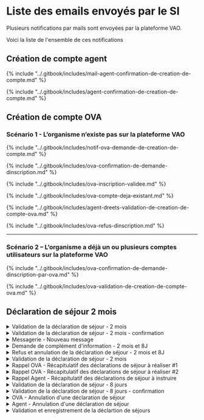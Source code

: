 # Liste des emails envoyés par le SI

Plusieurs notifications par mails sont envoyées par la plateforme VAO.&#x20;

Voici la liste de l'ensemble de ces notifications



## Création de compte agent

{% include "../.gitbook/includes/mail-agent-confirmation-de-creation-de-compte.md" %}

{% include "../.gitbook/includes/agent-confirmation-de-creation-de-compte.md" %}

## Création de compte OVA

### Scénario 1 - L’organisme n’existe pas sur la plateforme VAO&#x20;

{% include "../.gitbook/includes/notif-ova-demande-de-creation-de-compte.md" %}

{% include "../.gitbook/includes/ova-confirmation-de-demande-dinscription.md" %}

{% include "../.gitbook/includes/ova-inscription-validee.md" %}

{% include "../.gitbook/includes/ova-compte-deja-existant.md" %}

{% include "../.gitbook/includes/agent-dreets-validation-de-creation-de-compte-ova.md" %}

{% include "../.gitbook/includes/ova-refus-dinscription.md" %}

***

### Scénario 2 – L’organisme a déjà un ou plusieurs comptes utilisateurs sur la plateforme VAO

{% include "../.gitbook/includes/ova-confirmation-de-demande-dinscription-par-ova.md" %}

{% include "../.gitbook/includes/ova-validation-de-creation-de-compte-ova.md" %}

## Déclaration de séjour 2 mois

<details>

<summary>Validation de la déclaration de séjour - 2 mois</summary>

* **Déclencheur :** L'utilisateur OVA qui a validé la déclaration de séjour à 2 mois

- **Expéditeur :** nepasrepondre@vao.social.gouv.fr
- **Destinataire** : Email de la DDEETS rattaché au lieu d'hébergement du séjour

* **Object du mail** : Portail VAO - Nouvelle déclaration déposée : \[Numéro de DS]

- **Contenu du mail** :&#x20;

```
PORTAIL VAO ADMINISTRATION - NOUVELLE DECLARATION DE SEJOUR

Bonjour,

La déclaration de séjour [Numéro de DS] vient d'être déposée sur le portail VAO.

La DDETS du département [Numéro de département] est en charge de l'instruction de cette déclaration.

[BOUTON] Accéder aux déclarations transmises

Cordialement.
L'équipe du SI VAO
https://vao-preprod.ovh.fabrique.social.gouv.fr
```

<figure><img src="../.gitbook/assets/Capture d’écran 2025-06-16 à 11.40.12.png" alt=""><figcaption></figcaption></figure>

</details>

<details>

<summary>Validation de la déclaration de séjour -  2 mois - confirmation</summary>

* **Déclencheur :** L'utilisateur OVA qui a validé la déclaration de séjour à 2 mois

- **Expéditeur :** nepasrepondre@vao.social.gouv.fr
- **Destinataire** : Lui-même

* **Object du mail** : Portail VAO - Transmission de la déclaration de séjour VAO n°\[Numero de DS]

- **Contenu du mail** :&#x20;

```

Portail VAO - Transmission de la déclaration de séjour

Bonjour,

Votre déclaration de séjour n°[numero de DS] a bien été transmise au(x) service(s) instructeur(s) le [Date du jour]].

[BOUTON] Accéder à ma déclaration

Cordialement.
L'équipe du SI VAO
Portail VAO
```

<figure><img src="../.gitbook/assets/Capture d’écran 2025-06-16 à 14.19.18.png" alt=""><figcaption></figcaption></figure>

</details>

<details>

<summary>Messagerie - Nouveau message</summary>

* **Déclencheur :** Un utilisateur (OVA ou Agent) qui écrit un message dans l'onglet "messagerie" du contexte d'une déclaration de séjour

- **Expéditeur :** nepasrepondre@vao.social.gouv.fr
- **Destinataire** : Utilisateurs (OVA ou Agent) destinataire du message. &#x20;

* **Object du mail** : nouveau message sur la déclaration \[Numéro de DS]

- **Contenu du mail** :&#x20;

```
Portail VAO - Nouveau message

Bonjour,

Le message ci dessous vous a été adressé relativement à la déclaration [NUMERO DE DS]. Il est consultable dans l'onglet Messagerie.

> [Texte renseignée par le déclencheur]

[Bouton] Accéder à ma déclaration

Cordialement.
L'équipe du SI VAO
Portail VAO
```



</details>

<details>

<summary>Demande de complément d'information - 2 mois et 8J</summary>

* **Déclencheur :** L'agent qui instruit une déclaration de séjour 2 mois, demande un complément d'information pour valider la déclaration.&#x20;

- **Expéditeur :** nepasrepondre@vao.social.gouv.fr
- **Destinataire** : l'utilisateur OVA qui a réalisé la déclaration de séjour 2 mois&#x20;

* **Object du mail** : Portail VAO - Demande de compléments sur la déclaration \[N° de la DS]

- **Contenu du mail** :&#x20;

<pre><code>Portail VAO - demande de complément
<strong>
</strong><strong>Bonjour,
</strong>
Vous avez reçu des demandes de complément pour votre déclaration [N° de la DS]

Vous trouverez ci-joint le message de la DDETS [Nom du département]

> [Texte du message]

[BOUTON - Accéder à ma déclaration]

Cordialement.
L'équipe du SI VAO
Portail VAO
</code></pre>

<figure><img src="../.gitbook/assets/Capture d’écran 2025-06-16 à 15.48.42.png" alt=""><figcaption></figcaption></figure>

</details>

<details>

<summary>Refus et annulation de la déclaration de séjour - 2 mois et 8J</summary>

* **Déclencheur :** L'agent qui instruit une déclaration de séjour 2 mois, refuse la déclaration de séjour.&#x20;

- **Expéditeur :** nepasrepondre@vao.social.gouv.fr
- **Destinataire** : l'utilisateur OVA qui a réalisé la déclaration de séjour 2 mois&#x20;

* **Object du mail** : Refus la déclaration \[N° de la DS]

- **Contenu du mail** :&#x20;

```
Portail VAO - Déclaration annulée

Bonjour,

Votre déclaration [N° de la DS] a été refusée pour les raisons indiquées ci dessous.

> [TEXTE RENSEIGNÉ PAR L'AGENT]

[BOUTON - Accéder à mes déclarations]

Cordialement.
L'équipe du SI VAO
Portail VAO
```

<figure><img src="../.gitbook/assets/Capture d’écran 2025-06-16 à 15.54.12.png" alt=""><figcaption></figcaption></figure>



</details>

<details>

<summary>Validation de la déclaration de séjour - 2 mois</summary>

* **Déclencheur :** L'agent qui instruit une déclaration de séjour 2 mois, valide la déclaration de séjour.&#x20;

- **Expéditeur :** nepasrepondre@vao.social.gouv.fr
- **Destinataire** : l'utilisateur OVA qui a réalisé la déclaration de séjour 2 mois&#x20;

* **Object du mail** : Portail VAO - Enregistrement de la déclaration \[N° de la DS]

- **Contenu du mail** :&#x20;

```
Portail VAO - accusé de réception de déclaration de séjour

Bonjour,

Vous êtes titulaire de l’agrément « Vacances adaptées organisées » délivré le [Date du jour] et avez déposé en date du [Date de l'envoie de la DS], une déclaration pour le séjour « [Titre de la DS] » que vous organisez du [Date début] au [Date fin].

Nous accusons ce jour, le [Date du jour], réception de votre déclaration [N° de la DS].

Vous devrez, huit jours avant le déroulement de ce séjour, réaliser la déclaration complémentaire prévue à l’article R. 412-14 du code du tourisme.

[BOUTON - Accéder à ma déclaration]

Cordialement.
L'équipe du SI VAO
Portail VAO
```

<figure><img src="../.gitbook/assets/Capture d’écran 2025-06-18 à 11.21.39.png" alt=""><figcaption></figcaption></figure>



</details>

<details>

<summary>Rappel OVA - Récapitulatif des déclarations de séjour à réaliser #1</summary>

* **Déclencheur :** Une fois par jour, récupération de tous les DS en cours

- **Expéditeur :** nepasrepondre@vao.social.gouv.fr
- **Destinataire** : L'utilisateur OVA qui a réalisé la DS

* **Object du mail** : Séjours VAO – Récapitulatif des déclarations de séjour en attente de traitement de votre part

- **Contenu du mail** :&#x20;

```
Bonjour,

Vous trouverez ci-dessous la liste des déclarations VAO sur lesquelles une action de votre part est attendue,

AUTRES DECLARATIONS DE SEJOUR NECESSITANT UNE ACTION DE VOTRE PART

[N° de la DS] - [Ville du séjour]
Statut de la déclaration : [STATUT]
Date de début du séjour : [Date de début du séjour]


Si vous avez des difficultés pour traiter vos déclarations, vous vous rappelons que vous pouvez [Lien - contacter le support utilisateur].

De plus, vous avez toujours la possibilité d’annuler des déclarations de séjours qui ne sont plus d’actualité pour garder votre tableau à jour.

[BOUTON - Accéder à mes déclarations]

Cordialement.
L'équipe du SI VAO

Ce courriel est un message automatique, merci de ne pas répondre.
```

<figure><img src="../.gitbook/assets/Capture d’écran 2025-06-18 à 11.32.27.png" alt=""><figcaption></figcaption></figure>



</details>

<details>

<summary>Rappel OVA - Récapitulatif des déclarations de séjour à réaliser #2</summary>

*   **Déclencheur :**&#x20;

    > Chaque jour, un mail est envoyé aux utilisateurs OVA dont une déclaration de séjour est au statut ATTENTE\_8\_JOUR, lorsque la date du jour est comprise entre J-(8 + délai de rappel) et J-8, J étant la date de début du séjour (par défaut, le délai de rappel est de 3 jours).

- **Expéditeur :** nepasrepondre@vao.social.gouv.fr
- **Destinataire** : L'utilisateur OVA qui a réalisé la DS

* **Object du mail** : Séjours VAO – Récapitulatif des déclarations de séjour en attente de traitement de votre part&#x20;

- **Contenu du mail** :&#x20;

```
Bonjour,

Il vous reste [N] jours à compter du [Date] pour réaliser la déclaration de séjour à 8 jours pour le séjour «[Titre séjour]».
Passé ce délai, il ne vous sera plus possible de constituer le dossier pour votre séjour.

Cordialement.
L'équipe du SI VAO

Ce courriel est un message automatique, merci de ne pas répondre.
```

<figure><img src="../.gitbook/assets/Capture d’écran 2025-06-18 à 11.37.07.png" alt=""><figcaption></figcaption></figure>





</details>

<details>

<summary>Rappel Agent - Récapitulatif des déclarations de séjour à instruire</summary>

* **Déclencheur :** chaque jour, un message est envoyé à l'agent instructeur du département pour instruire le dossier dont le statut est `TRANSMISE, EN_COURS, TRANSMISE_8J, EN_COURS_8J`

- **Expéditeur :** nepasrepondre@vao.social.gouv.fr
- **Destinataire** : L'utilisateur agent de la DDEETS qui instruit la DS

* **Object du mail** : Séjours VAO – Récapitulatif des déclarations de séjour en attente de traitement de votre part&#x20;

- **Contenu du mail** :&#x20;

<pre><code>Bonjour,

Vous trouverez ci-dessous la liste des déclarations VAO sur lesquelles une action de votre part est attendue,

AUTRES DECLARATIONS DE SEJOUR NECESSITANT UNE ACTION DE VOTRE PART

[N° de la DS] - [Ville du séjour]
Statut de la déclaration : [STATUT]
Date de début du séjour : [Date de début du séjour]

[BOUTON - Accéder à mes déclarations]

<strong>Cordialement.
</strong><strong>L'équipe du SI VAO
</strong>
Ce courriel est un message automatique, merci de ne pas répondre.
</code></pre>

<figure><img src="../.gitbook/assets/Capture d’écran 2025-06-18 à 16.18.55.png" alt=""><figcaption></figcaption></figure>

</details>

<details>

<summary>Validation de la déclaration de séjour - 8 jours</summary>

* **Déclencheur :** L'utilisateur OVA qui a validé la déclaration de séjour à 8 jours

- **Expéditeur :** nepasrepondre@vao.social.gouv.fr
- **Destinataire** : Email de la DDEETS rattaché au lieu d'hébergement du séjour

* **Object du mail** : Portail VAO - Déclaration à jours déposée : \[Numéro de DS]

- **Contenu du mail** :&#x20;

```
PORTAIL VAO ADMINISTRATION - NOUVELLE DECLARATION DE SEJOUR

Bonjour,

La déclaration de séjour à 8 jours [Numéro de DS] vient d'être déposée sur le portail VAO.

La DDETS du département [Numéro de département] est en charge de l'instruction de cette déclaration.

[BOUTON] Accéder aux déclarations transmises

Cordialement.
L'équipe du SI VAO
https://vao-preprod.ovh.fabrique.social.gouv.fr
```

<figure><img src="../.gitbook/assets/Capture d’écran 2025-06-18 à 16.29.31.png" alt=""><figcaption></figcaption></figure>

</details>

<details>

<summary>Validation de la déclaration de séjour -  8 jours - confirmation</summary>

* **Déclencheur :** L'utilisateur OVA qui a validé la déclaration de séjour à 8 jours

- **Expéditeur :** nepasrepondre@vao.social.gouv.fr
- **Destinataire** : Lui-même

* **Object du mail** : Portail VAO - "Transmission de la déclaration de séjour à 8 jours n°\[Numero de DS]

- **Contenu du mail** :&#x20;

```

Portail VAO - Transmission de la déclaration de séjour à 8 jours

Bonjour,

Votre déclaration à 8 jours n°[numero de DS] a bien été transmise au(x) service(s) instructeur(s) le [Date du jour].

[BOUTON] Accéder à ma déclaration

Cordialement.
L'équipe du SI VAO
Portail VAO
```

<figure><img src="../.gitbook/assets/Capture d’écran 2025-06-18 à 17.18.19.png" alt=""><figcaption></figcaption></figure>

</details>

<details>

<summary>OVA - Annulation d'une déclaration de séjour</summary>

* **Déclencheur :** L'utilisateur OVA annule une déclaration de déjour

- **Expéditeur :** nepasrepondre@vao.social.gouv.fr
- **Destinataire** : Lui-même

* **Object du mail** : Portail VAO - Déclaration annulée : \[Numero de DS]

- **Contenu du mail**&#x20;

```
Portail VAO - Déclaration annulée

Bonjour,

Votre déclaration [Numero de DS] a bien été annulée à votre demande.

Les services compétents ont été avisés de cette annulation.

[BOUTON - Accéder à mes déclarations]

Cordialement.
L'équipe du SI VAO
Portail VAO
```

<figure><img src="../.gitbook/assets/Capture d’écran 2025-06-18 à 17.16.38.png" alt=""><figcaption></figcaption></figure>

</details>

<details>

<summary>Agent - Annulation d'une déclaration de séjour</summary>

* **Déclencheur :** L'utilisateur OVA annule une déclaration de déjour

- **Expéditeur :** nepasrepondre@vao.social.gouv.fr
- **Destinataire** : L'agent du département où se passe le séjour

* **Object du mail** : Portail VAO - Déclaration annulée : \[Numero de DS]

- **Contenu du mail**&#x20;

<pre><code>Portail VAO - Déclaration annulée : [Numero de DS]
<strong>
</strong><strong>Bonjour,
</strong>
La déclaration [Numero de DS], «[Titre de la DS]», vient d'être annulée par l'organisateur sur le portail VAO


Il n'y a plus aucune action à effectuer dessus.

[BOUTON - Liste des déclarations en cours]

Cordialement.
L'équipe du SI VAO
Portail VAO
</code></pre>

<figure><img src="../.gitbook/assets/Capture d’écran 2025-06-18 à 17.20.51.png" alt=""><figcaption></figcaption></figure>

</details>

<details>

<summary>Validation et enregistrement de la déclartion de séjours </summary>

* **Déclencheur :** L'agent en département valide une déclaration de séjour 8J

- **Expéditeur :** nepasrepondre@vao.social.gouv.fr
- **Destinataire** : L'utilisateur OVA

* **Object du mail** : Portail VAO - Enregistrement de la déclaration \[Numero de DS]

- **Contenu du mail**&#x20;

```
Portail VAO - accusé de réception de déclaration complémentaire

Bonjour,

Vous êtes titulaire de l’agrément « Vacances adaptées organisées » délivré le [DATE DE LIVRANCE DE L'AGRÉMENT] et avez déposé en date du [DATE DU JOUR], une déclaration complémentaire pour le séjour « [Titre séjour] » que vous organisez du [DATE DEBUT] au [DATE FIN].

Nous accusons ce jour, le [DATE DU JOUR], réception de votre déclaration [Numero de DS].

[BOUTON - Accéder à ma déclaration]

Cordialement.
L'équipe du SI VAO
Portail VAO
```

<figure><img src="../.gitbook/assets/Capture d’écran 2025-06-18 à 17.45.11.png" alt=""><figcaption></figcaption></figure>

</details>





